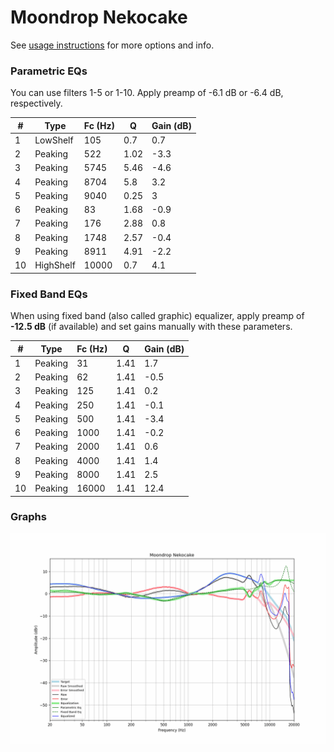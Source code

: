 # Moondrop Nekocake
See [usage instructions](https://github.com/jaakkopasanen/AutoEq#usage) for more options and info.

### Parametric EQs
You can use filters 1-5 or 1-10. Apply preamp of -6.1 dB or -6.4 dB, respectively.

|   # | Type      |   Fc (Hz) |    Q |   Gain (dB) |
|-----|-----------|-----------|------|-------------|
|   1 | LowShelf  |       105 | 0.7  |         0.7 |
|   2 | Peaking   |       522 | 1.02 |        -3.3 |
|   3 | Peaking   |      5745 | 5.46 |        -4.6 |
|   4 | Peaking   |      8704 | 5.8  |         3.2 |
|   5 | Peaking   |      9040 | 0.25 |         3   |
|   6 | Peaking   |        83 | 1.68 |        -0.9 |
|   7 | Peaking   |       176 | 2.88 |         0.8 |
|   8 | Peaking   |      1748 | 2.57 |        -0.4 |
|   9 | Peaking   |      8911 | 4.91 |        -2.2 |
|  10 | HighShelf |     10000 | 0.7  |         4.1 |

### Fixed Band EQs
When using fixed band (also called graphic) equalizer, apply preamp of **-12.5 dB** (if available) and set gains manually with these parameters.

|   # | Type    |   Fc (Hz) |    Q |   Gain (dB) |
|-----|---------|-----------|------|-------------|
|   1 | Peaking |        31 | 1.41 |         1.7 |
|   2 | Peaking |        62 | 1.41 |        -0.5 |
|   3 | Peaking |       125 | 1.41 |         0.2 |
|   4 | Peaking |       250 | 1.41 |        -0.1 |
|   5 | Peaking |       500 | 1.41 |        -3.4 |
|   6 | Peaking |      1000 | 1.41 |        -0.2 |
|   7 | Peaking |      2000 | 1.41 |         0.6 |
|   8 | Peaking |      4000 | 1.41 |         1.4 |
|   9 | Peaking |      8000 | 1.41 |         2.5 |
|  10 | Peaking |     16000 | 1.41 |        12.4 |

### Graphs
![](./Moondrop%20Nekocake.png)
